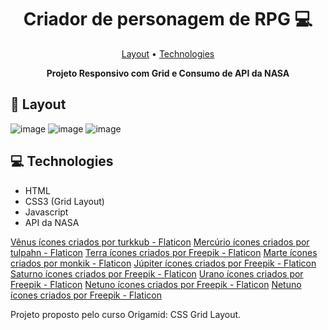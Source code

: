 
<h1 align="center" style="font-weight: bold;">Criador de personagem de RPG 💻</h1>

<p align="center">
 <a href="#layout">Layout</a> •
 <a href="#tech">Technologies</a>  
</p>

<p align="center">
    <b>Projeto Responsivo com Grid e Consumo de API da NASA</b>
</p>


<h2 id="layout">🎨 Layout</h2>

<p align="center">

   ![image](https://github.com/user-attachments/assets/97ffa528-f881-424a-97db-6617690a1ac6)
   ![image](https://github.com/user-attachments/assets/888f9436-c7ce-49d3-a67d-07589a768d20)
   ![image](https://github.com/user-attachments/assets/f1408caf-f416-4ac4-8c58-080a9c725418)
</p>

<h2 id="technologies">💻 Technologies</h2>
<ul>
 <li>HTML</li>
 <li>CSS3 (Grid Layout)</li>
 <li>Javascript</li>
 <li>API da NASA</li>
</ul>



<a href="https://www.flaticon.com/br/icones-gratis/venus" title="vênus ícones">Vênus ícones criados por turkkub - Flaticon</a>
<a href="https://www.flaticon.com/br/icones-gratis/mercurio" title="mercúrio ícones">Mercúrio ícones criados por tulpahn - Flaticon</a>
<a href="https://www.flaticon.com/br/icones-gratis/terra" title="terra ícones">Terra ícones criados por Freepik - Flaticon</a>
<a href="https://www.flaticon.com/br/icones-gratis/marte" title="marte ícones">Marte ícones criados por monkik - Flaticon</a>
<a href="https://www.flaticon.com/br/icones-gratis/jupiter" title="júpiter ícones">Júpiter ícones criados por Freepik - Flaticon</a>
<a href="https://www.flaticon.com/br/icones-gratis/saturno" title="saturno ícones">Saturno ícones criados por Freepik - Flaticon</a>
<a href="https://www.flaticon.com/br/icones-gratis/urano" title="urano ícones">Urano ícones criados por Freepik - Flaticon</a>
<a href="https://www.flaticon.com/br/icones-gratis/netuno" title="netuno ícones">Netuno ícones criados por Freepik - Flaticon</a>
<a href="https://www.flaticon.com/br/icones-gratis/netuno" title="netuno ícones">Netuno ícones criados por Freepik - Flaticon</a>



<p>Projeto proposto pelo curso Origamid: CSS Grid Layout.</p>

